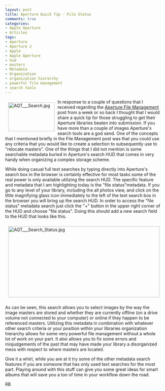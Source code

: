 ```yaml
---
layout: post
title: Aperture Quick Tip - File Status
comments: true
categories:
- Apple Aperture
- Articles
tags:
- Aperture
- Aperture 2
- Apple
- Apple Aperture
- hud
- masters
- Metadata
- Organization
- organization hierarchy
- powerful file management
- search tools
---
```

<a href="/wp-content/uploads/2009/02/AQT___Search.jpg"><img title="AQT___Search.jpg" src="/wp-content/uploads/2009/02/.thumbs/.AQT___Search.jpg" border="0" alt="AQT___Search.jpg" hspace="10" vspace="10" width="150" height="94" align="left" /></a>In response to a couple of questions that I received regarding the <a href="http://photo.rwboyer.com/2009/01/aperture-2-file-management/">Aperture File Management</a> post from a week or so back I thought that I would share a quick tip for those struggling to get their Aperture libraries beaten into submission. If you have more than a couple of images Aperture's search tools are a god send. One of the concepts that I mentioned briefly in the File Management post was that you could use any criteria that you would like to create a selection to subsequently use to "relocate masters". One of the things that I did not mention is some searchable metadata buried in Aperture's search HUD that comes in very handy when organizing a complex storage scheme.<!--more-->

While doing casual full text searches by typing directly into Aperture's search box in the browser is certainly effective for most tasks some of the real power is only available utilizing the search HUD. The specific feature and metadata that I am highlighting today is the "file status"metadata. If you go to any level of your library, including the all photos view, and click on the little magnifying glass icon immediately to the left of the text search box in the browser you will bring up the search HUD. In order to access the "file status" metadata search just click the "+" button in the upper right corner of the HUD and choose "file status". Doing this should add a new search field to the HUD that looks like this.

<img title="AQT___Search_Status.jpg" src="/wp-content/uploads/2009/02/AQT___Search_Status.jpg" border="0" alt="AQT___Search_Status.jpg" hspace="10" vspace="10" width="491" height="230" />

As can be seen, this search allows you to select images by the way the image masters are stored and whether they are currently offline (on a drive volume not connected to your computer) or online if they happen to be referenced masters. Utilizing this metadata in combination with whatever other search criteria or your position within your libraries organization hierarchy allows for some very powerful file management without a whole lot of work on your part. It also allows you to fix some errors and misjudgements of the past that may have made your library a disorganized mess with respect to where masters are located.

Give it a whirl, while you are at it try some of the other metadata search features if you are someone that has only used text searches for the most part. Playing around with this stuff can give you some great ideas for smart albums that will save you a ton of time in your workflow down the road.

RB